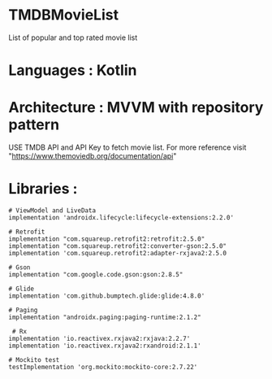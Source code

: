 # TMDBMovieList
List of popular and top rated movie list

# Languages : Kotlin
# Architecture : MVVM with repository pattern
 USE TMDB API and API Key to fetch movie list. For more reference visit "https://www.themoviedb.org/documentation/api"
# Libraries :

    # ViewModel and LiveData
    implementation 'androidx.lifecycle:lifecycle-extensions:2.2.0'

    # Retrofit
    implementation "com.squareup.retrofit2:retrofit:2.5.0"
    implementation "com.squareup.retrofit2:converter-gson:2.5.0"
    implementation 'com.squareup.retrofit2:adapter-rxjava2:2.5.0

    # Gson
    implementation "com.google.code.gson:gson:2.8.5"

    # Glide
    implementation 'com.github.bumptech.glide:glide:4.8.0'

    # Paging
    implementation "androidx.paging:paging-runtime:2.1.2"

     # Rx
    implementation 'io.reactivex.rxjava2:rxjava:2.2.7'
    implementation 'io.reactivex.rxjava2:rxandroid:2.1.1'

    # Mockito test
    testImplementation 'org.mockito:mockito-core:2.7.22'
